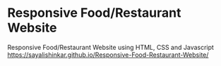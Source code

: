 # Responsive Food/Restaurant Website
Responsive Food/Restaurant Website using HTML, CSS and Javascript
https://sayalishinkar.github.io/Responsive-Food-Restaurant-Website/ 
